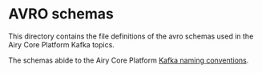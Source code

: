 # AVRO schemas

This directory contains the file definitions of the avro schemas used in the Airy Core Platform Kafka topics.

The schemas abide to the Airy Core Platform [Kafka naming conventions](/docs/docs/kafka.md#topic-naming-conventions).
